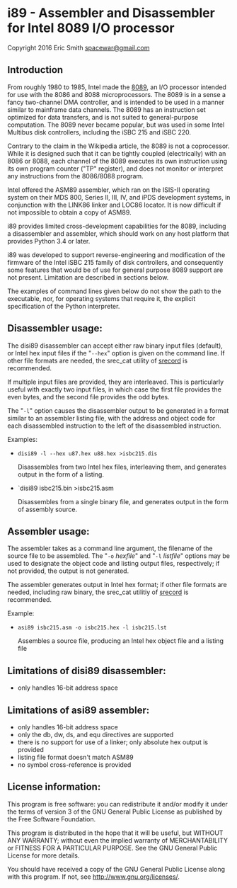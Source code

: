 # i89 - Assembler and Disassembler for Intel 8089 I/O processor

Copyright 2016 Eric Smith <spacewar@gmail.com>

## Introduction

From roughly 1980 to 1985, Intel made the
[8089](https://en.wikipedia.org/wiki/Intel_8089),
an I/O processor intended for use with the 8086 and 8088
microprocessors. The 8089 is in a sense a fancy two-channel DMA
controller, and is intended to be used in a manner similar to
mainframe data channels.  The 8089 has an instruction set optimized
for data transfers, and is not suited to general-purpose computation.
The 8089 never became popular, but was used in some Intel Multibus
disk controllers, including the iSBC 215 and iSBC 220.

Contrary to the claim in the Wikipedia article, the 8089 is not a
coprocessor. While it is designed such that it can be tightly coupled
(electrically) with an 8086 or 8088, each channel of the 8089 executes
its own instruction using its own program counter ("TP" register), and
does not monitor or interpret any instructions from the 8086/8088
program.

Intel offered the ASM89 assembler, which ran on the ISIS-II operating
system on their MDS 800, Series II, III, IV, and iPDS development
systems, in conjunction with the LINK86 linker and LOC86 locator. It
is now difficult if not impossible to obtain a copy of ASM89.

i89 provides limited cross-development capabilities for the 8089,
including a disassembler and assembler, which should work on any host
platform that provides Python 3.4 or later.

i89 was developed to support reverse-engineering and modification of
the firmware of the Intel iSBC 215 family of disk controllers, and
consequently some features that would be of use for general purpose
8089 support are not present. Limitation are described in sections
below.

The examples of command lines given below do not show the path to the
executable, nor, for operating systems that require it, the explicit
specification of the Python interpreter.


## Disassembler usage:

The disi89 disassembler can accept either raw binary input files
(default), or Intel hex input files if the "`--hex`" option is given
on the command line.  If other file formats are needed, the srec_cat
utility of [srecord](http://srecord.sourceforge.net/) is recommended.

If multiple input files are provided, they are interleaved. This is
particularly useful with exactly two input files, in which case the
first file provides the even bytes, and the second file provides the
odd bytes.

The "`-l`" option causes the disassembler output to be generated in
a format similar to an assembler listing file, with the address and
object code for each disassembled instruction to the left of the
disassembled instruction.

Examples:

* `disi89 -l --hex u87.hex u88.hex >isbc215.dis`

  Disassembles from two Intel hex files, interleaving them, and
  generates output in the form of a listing.

* `disi89 isbc215.bin >isbc215.asm

  Disassembles from a single binary file, and
  generates output in the form of assembly source.

## Assembler usage:

The assembler takes as a command line argument, the filename of the
source file to be assembled.  The "`-o` *hexfile*" and "`-l` *listfile*"
options may be used to designate the object code and listing output
files, respectively; if not provided, the output is not generated.

The assembler generates output in Intel hex format; if other file
formats are needed, including raw binary, the srec_cat utilitiy of
[srecord](http://srecord.sourceforge.net/) is recommended.

Example:

* `asi89 isbc215.asm -o isbc215.hex -l isbc215.lst`

  Assembles a source file, producing an Intel hex object file and
  a listing file


## Limitations of disi89 disassembler:

* only handles 16-bit address space



## Limitations of asi89 assembler:

* only handles 16-bit address space
* only the db, dw, ds, and equ directives are supported
* there is no support for use of a linker; only absolute
  hex output is provided
* listing file format doesn't match ASM89
* no symbol cross-reference is provided



## License information:

This program is free software: you can redistribute it and/or modify
it under the terms of version 3 of the GNU General Public License
as published by the Free Software Foundation.

This program is distributed in the hope that it will be useful,
but WITHOUT ANY WARRANTY; without even the implied warranty of
MERCHANTABILITY or FITNESS FOR A PARTICULAR PURPOSE.  See the
GNU General Public License for more details.

You should have received a copy of the GNU General Public License
along with this program.  If not, see <http://www.gnu.org/licenses/>.
